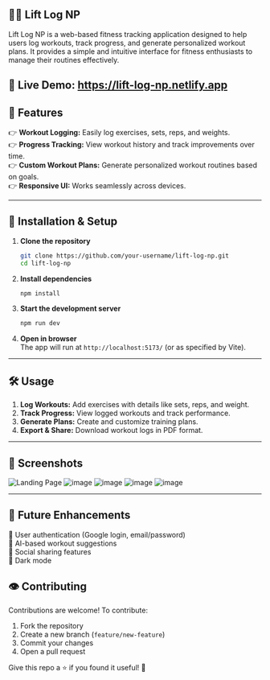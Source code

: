 ## 🏋️‍♂️ Lift Log NP

Lift Log NP is a web-based fitness tracking application designed to help users log workouts, track progress, and generate personalized workout plans. It provides a simple and intuitive interface for fitness enthusiasts to manage their routines effectively.

## 🚀 Live Demo: https://lift-log-np.netlify.app

## 📌 Features

👉 **Workout Logging:** Easily log exercises, sets, reps, and weights.  
👉 **Progress Tracking:** View workout history and track improvements over time.  
👉 **Custom Workout Plans:** Generate personalized workout routines based on goals.  
👉 **Responsive UI:** Works seamlessly across devices.

---

## 🚀 Installation & Setup

1. **Clone the repository**

   ```sh
   git clone https://github.com/your-username/lift-log-np.git
   cd lift-log-np
   ```

2. **Install dependencies**

   ```sh
   npm install
   ```

3. **Start the development server**

   ```sh
   npm run dev
   ```

4. **Open in browser**  
   The app will run at `http://localhost:5173/` (or as specified by Vite).

---

## 🛠️ Usage

1. **Log Workouts:** Add exercises with details like sets, reps, and weight.
2. **Track Progress:** View logged workouts and track performance.
3. **Generate Plans:** Create and customize training plans.
4. **Export & Share:** Download workout logs in PDF format.

---

## 📸 Screenshots

<!-- Add screenshots here -->

![Landing Page](https://github.com/user-attachments/assets/db10ac54-c302-47d1-b03c-165f9e45e5f6)
![image](https://github.com/user-attachments/assets/f2c470c2-c5bd-488d-ae28-aba1bdae7c51)
![image](https://github.com/user-attachments/assets/a24f767a-5881-4816-bd2d-e93047d4507b)
![image](https://github.com/user-attachments/assets/3064faea-5100-4172-a1b8-d9c3d979b4a1)
![image](https://github.com/user-attachments/assets/e0e7794a-a45f-46d6-bacd-7c3a428bf33e)

---

## 📌 Future Enhancements

🔹 User authentication (Google login, email/password)  
🔹 AI-based workout suggestions  
🔹 Social sharing features  
🔹 Dark mode

## 👁️ Contributing

Contributions are welcome! To contribute:

1. Fork the repository
2. Create a new branch (`feature/new-feature`)
3. Commit your changes
4. Open a pull request

Give this repo a ⭐ if you found it useful! 🚀
